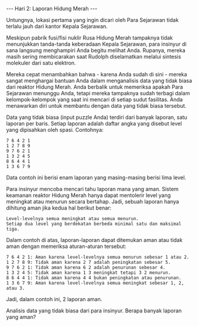 --- Hari 2: Laporan Hidung Merah ---

Untungnya, lokasi pertama yang ingin dicari oleh Para Sejarawan tidak terlalu jauh dari kantor Kepala Sejarawan.

Meskipun pabrik fusi/fisi nuklir Rusa Hidung Merah tampaknya tidak menunjukkan tanda-tanda keberadaan Kepala Sejarawan,
para insinyur di sana langsung menghampiri Anda begitu melihat Anda. Rupanya, mereka masih sering membicarakan saat
Rudolph diselamatkan melalui sintesis molekuler dari satu elektron.

Mereka cepat menambahkan bahwa - karena Anda sudah di sini - mereka sangat menghargai bantuan Anda dalam menganalisis
data yang tidak biasa dari reaktor Hidung Merah. Anda berbalik untuk memeriksa apakah Para Sejarawan menunggu Anda,
tetapi mereka tampaknya sudah terbagi dalam kelompok-kelompok yang saat ini mencari di setiap sudut fasilitas. Anda
menawarkan diri untuk membantu dengan data yang tidak biasa tersebut.

Data yang tidak biasa (input puzzle Anda) terdiri dari banyak laporan, satu laporan per baris. Setiap laporan adalah
daftar angka yang disebut level yang dipisahkan oleh spasi. Contohnya:

```
7 6 4 2 1
1 2 7 8 9
9 7 6 2 1
1 3 2 4 5
8 6 4 4 1
1 3 6 7 9
```
Data contoh ini berisi enam laporan yang masing-masing berisi lima level.

Para insinyur mencoba mencari tahu laporan mana yang aman. Sistem keamanan reaktor Hidung Merah hanya dapat mentolerir
level yang meningkat atau menurun secara bertahap. Jadi, sebuah laporan hanya dihitung aman jika kedua hal berikut
benar:

    Level-levelnya semua meningkat atau semua menurun.
    Setiap dua level yang berdekatan berbeda minimal satu dan maksimal tiga.

Dalam contoh di atas, laporan-laporan dapat ditemukan aman atau tidak aman dengan memeriksa aturan-aturan tersebut:

    7 6 4 2 1: Aman karena level-levelnya semua menurun sebesar 1 atau 2.
    1 2 7 8 9: Tidak aman karena 2 7 adalah peningkatan sebesar 5.
    9 7 6 2 1: Tidak aman karena 6 2 adalah penurunan sebesar 4.
    1 3 2 4 5: Tidak aman karena 1 3 meningkat tetapi 3 2 menurun.
    8 6 4 4 1: Tidak aman karena 4 4 bukan peningkatan atau penurunan.
    1 3 6 7 9: Aman karena level-levelnya semua meningkat sebesar 1, 2, atau 3.

Jadi, dalam contoh ini, 2 laporan aman.

Analisis data yang tidak biasa dari para insinyur. Berapa banyak laporan yang aman?